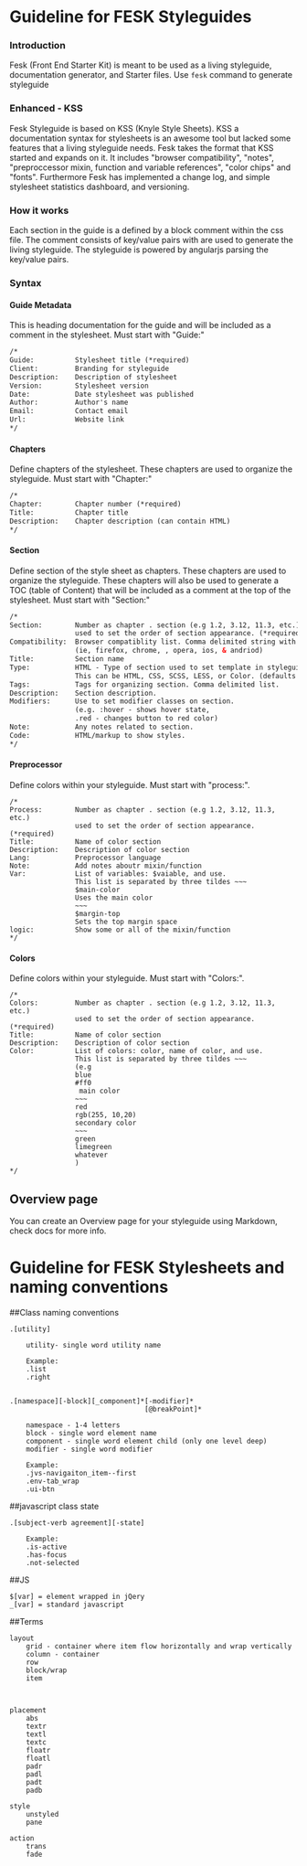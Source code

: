 # Guideline for FESK Styleguides

### Introduction

Fesk (Front End Starter Kit) is meant to be used as a living styleguide, documentation generator, and Starter files. Use `fesk` command to generate styleguide

### Enhanced - KSS

Fesk Styleguide is based on KSS (Knyle Style Sheets). KSS a documentation syntax for stylesheets is an awesome tool but lacked some features that a living styleguide needs. Fesk takes the format that KSS started and expands on it. It includes "browser compatibility", "notes", "preproccessor mixin, function and variable references", "color chips" and "fonts". Furthermore Fesk has implemented a change log, and simple stylesheet statistics dashboard, and versioning.

### How it works
Each section in the guide is a defined by a block comment within the css file. The comment consists of key/value pairs with are used to generate the living styleguide. The styleguide is powered by angularjs parsing the key/value pairs.

### Syntax
#### Guide Metadata
This is heading documentation for the guide and will be included as a comment in the stylesheet. Must start with "Guide:"

```HTML
/*
Guide:          Stylesheet title (*required)
Client:         Branding for styleguide
Description:    Description of stylesheet
Version:        Stylesheet version
Date:           Date stylesheet was published
Author:         Author's name
Email:          Contact email
Url:            Website link
*/

```

#### Chapters
Define chapters of the stylesheet. These chapters are used to organize the styleguide. Must start with "Chapter:"

```HTML
/*
Chapter:        Chapter number (*required)
Title:          Chapter title
Description:    Chapter description (can contain HTML)
*/
```

#### Section
Define section of the style sheet as chapters. These chapters are used to organize the styleguide. These chapters will also  be used to generate a TOC (table of Content) that will be included as a comment at the top of the stylesheet. Must start with "Section:"

```HTML
/*
Section:        Number as chapter . section (e.g 1.2, 3.12, 11.3, etc.)
                used to set the order of section appearance. (*required)
Compatibility:  Browser compatiblity list. Comma delimited string with six items
                (ie, firefox, chrome, , opera, ios, & andriod)
Title:          Section name
Type:           HTML - Type of section used to set template in styleguide.
                This can be HTML, CSS, SCSS, LESS, or Color. (defaults to HTML)
Tags:           Tags for organizing section. Comma delimited list.
Description:    Section description.
Modifiers:      Use to set modifier classes on section.
                (e.g. :hover - shows hover state,
                .red - changes button to red color)
Note:           Any notes related to section.
Code:           HTML/markup to show styles.
*/
```

#### Preprocessor
Define colors within your styleguide. Must start with "process:".

```
/*
Process:        Number as chapter . section (e.g 1.2, 3.12, 11.3, etc.)
                used to set the order of section appearance. (*required)
Title:          Name of color section
Description:    Description of color section
Lang:           Preprocessor language
Note:           Add notes aboutr mixin/function
Var:            List of variables: $vaiable, and use.
                This list is separated by three tildes ~~~
                $main-color
                Uses the main color
                ~~~
                $margin-top
                Sets the top margin space
logic:          Show some or all of the mixin/function
*/
```

#### Colors
Define colors within your styleguide. Must start with "Colors:".

```
/*
Colors:         Number as chapter . section (e.g 1.2, 3.12, 11.3, etc.)
                used to set the order of section appearance. (*required)
Title:          Name of color section
Description:    Description of color section
Color:          List of colors: color, name of color, and use.
                This list is separated by three tildes ~~~
                (e.g
                blue
                #ff0
                 main color
                ~~~
                red
                rgb(255, 10,20)
                secondary color
                ~~~
                green
                limegreen
                whatever
                )
*/
```


## Overview page

You can create an Overview page for your styleguide using Markdown,
check docs for more info.

# Guideline for FESK Stylesheets and naming conventions

##Class naming conventions

    .[utility]

        utility- single word utility name

        Example:
        .list
        .right


    .[namespace][-block][_component]*[-modifier]*
                                     [@breakPoint]*

        namespace - 1-4 letters
        block - single word element name
        component - single word element child (only one level deep)
        modifier - single word modifier

        Example:
        .jvs-navigaiton_item--first
        .env-tab_wrap
        .ui-btn

##javascript class state

    .[subject-verb agreement][-state]

        Example:
        .is-active
        .has-focus
        .not-selected


##JS

    $[var] = element wrapped in jQery
    _[var] = standard javascript


##Terms

    layout
        grid - container where item flow horizontally and wrap vertically
        column - container
        row
        block/wrap
        item



    placement
        abs
        textr
        textl
        textc
        floatr
        floatl
        padr
        padl
        padt
        padb

    style
        unstyled
        pane

    action
        trans
        fade
